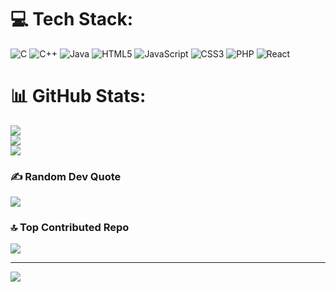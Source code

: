 <!--# 💫 About Me:
 -->


# 💻 Tech Stack:
![C](https://img.shields.io/badge/c-%2300599C.svg?style=for-the-badge&logo=c&logoColor=white) ![C++](https://img.shields.io/badge/c++-%2300599C.svg?style=for-the-badge&logo=c%2B%2B&logoColor=white) ![Java](https://img.shields.io/badge/java-%23ED8B00.svg?style=for-the-badge&logo=openjdk&logoColor=white) ![HTML5](https://img.shields.io/badge/html5-%23E34F26.svg?style=for-the-badge&logo=html5&logoColor=white) ![JavaScript](https://img.shields.io/badge/javascript-%23323330.svg?style=for-the-badge&logo=javascript&logoColor=%23F7DF1E) ![CSS3](https://img.shields.io/badge/css3-%231572B6.svg?style=for-the-badge&logo=css3&logoColor=white) ![PHP](https://img.shields.io/badge/php-%23777BB4.svg?style=for-the-badge&logo=php&logoColor=white) ![React](https://img.shields.io/badge/react-%2320232a.svg?style=for-the-badge&logo=react&logoColor=%2361DAFB)
# 📊 GitHub Stats:
![](https://github-readme-stats.vercel.app/api?username=Udaya-krishna&theme=merko&hide_border=false&include_all_commits=false&count_private=false)<br/>
![](https://github-readme-streak-stats.herokuapp.com/?user=Udaya-krishna&theme=merko&hide_border=false)<br/>
![](https://github-readme-stats.vercel.app/api/top-langs/?username=Udaya-krishna&theme=merko&hide_border=false&include_all_commits=false&count_private=false&layout=compact)

### ✍️ Random Dev Quote
![](https://quotes-github-readme.vercel.app/api?type=horizontal&theme=radical)

### 🔝 Top Contributed Repo
![](https://github-contributor-stats.vercel.app/api?username=Udaya-krishna&limit=5&theme=dark&combine_all_yearly_contributions=true)

---
[![](https://visitcount.itsvg.in/api?id=Udaya-krishna&icon=0&color=0)](https://visitcount.itsvg.in)

<!-- Proudly created with GPRM ( https://gprm.itsvg.in ) -->
